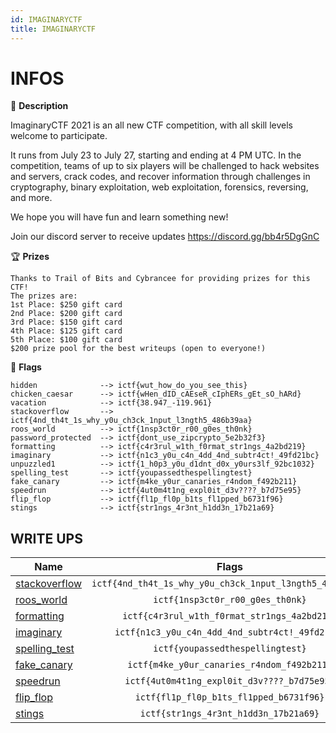 ```yaml
---
id: IMAGINARYCTF
title: IMAGINARYCTF
---
```

# INFOS

:page_facing_up: **Description**

ImaginaryCTF 2021 is an all new CTF competition, with all skill levels welcome to participate.

It runs from July 23 to July 27, starting and ending at 4 PM UTC. In the competition, teams of up to six players will be challenged to hack websites and servers, crack codes, and recover information through challenges in cryptography, binary exploitation, web exploitation, forensics, reversing, and more.

We hope you will have fun and learn something new!

Join our discord server to receive updates https://discord.gg/bb4r5DgGnC

:trophy: **Prizes**
```
Thanks to Trail of Bits and Cybrancee for providing prizes for this CTF!
The prizes are:
1st Place: $250 gift card
2nd Place: $200 gift card
3rd Place: $150 gift card
4th Place: $125 gift card
5th Place: $100 gift card
$200 prize pool for the best writeups (open to everyone!)
```

:triangular_flag_on_post: **Flags**
```
hidden              --> ictf{wut_how_do_you_see_this}
chicken_caesar      --> ictf{wHen_dID_cAEseR_cIphERs_gEt_sO_hARd}
vacation            --> ictf{38.947_-119.961}
stackoverflow       --> ictf{4nd_th4t_1s_why_y0u_ch3ck_1nput_l3ngth5_486b39aa}
roos_world          --> ictf{1nsp3ct0r_r00_g0es_th0nk}
password_protected  --> ictf{dont_use_zipcrypto_5e2b32f3}
formatting          --> ictf{c4r3rul_w1th_f0rmat_str1ngs_4a2bd219}
imaginary           --> ictf{n1c3_y0u_c4n_4dd_4nd_subtr4ct!_49fd21bc}
unpuzzled1          --> ictf{1_h0p3_y0u_d1dnt_d0x_y0urs3lf_92bc1032}
spelling_test       --> ictf{youpassedthespellingtest}
fake_canary         --> ictf{m4ke_y0ur_canaries_r4ndom_f492b211}
speedrun            --> ictf{4ut0m4t1ng_expl0it_d3v????_b7d75e95}
flip_flop           --> ictf{fl1p_fl0p_b1ts_fl1pped_b6731f96}
stings              --> ictf{str1ngs_4r3nt_h1dd3n_17b21a69}
```

##  WRITE UPS

| Name | Flags |
| ------------- | :----:|
|[stackoverflow](challenges/stackoverflow.md)|`ictf{4nd_th4t_1s_why_y0u_ch3ck_1nput_l3ngth5_486b39aa}`|
|[roos_world](challenges/roos_world.md)|`ictf{1nsp3ct0r_r00_g0es_th0nk}`|
|[formatting](challenges/formatting.md)|`ictf{c4r3rul_w1th_f0rmat_str1ngs_4a2bd219}`|
|[imaginary](challenges/imaginary.md)|`ictf{n1c3_y0u_c4n_4dd_4nd_subtr4ct!_49fd21bc}`|
|[spelling_test](challenges/spelling_test.md)|`ictf{youpassedthespellingtest}`|
|[fake_canary](challenges/fake_canary.md)|`ictf{m4ke_y0ur_canaries_r4ndom_f492b211}`|
|[speedrun](challenges/speedrun.md)|`ictf{4ut0m4t1ng_expl0it_d3v????_b7d75e95}`|
|[flip_flop](challenges/flip_flop.md)|`ictf{fl1p_fl0p_b1ts_fl1pped_b6731f96}`|
|[stings](challenges/stings.md)|`ictf{str1ngs_4r3nt_h1dd3n_17b21a69}`|
